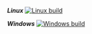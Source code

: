 ***Linux***   [![Linux build](https://travis-ci.org/PinkFloyded/idea-file-path-autocomplete.svg?branch=master)](https://travis-ci.org/PinkFloyded/idea-file-path-autocomplete)

***Windows***   [![Windows build](https://ci.appveyor.com/api/projects/status/r1dbre1kftoom4ds/branch/master?svg=true)](https://ci.appveyor.com/project/PinkFloyded/idea-file-path-autocomplete/branch/master)

